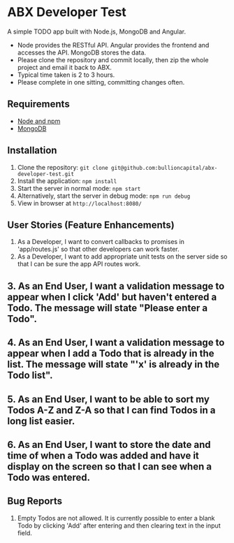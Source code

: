 # ABX Developer Test

A simple TODO app built with Node.js, MongoDB and Angular.

- Node provides the RESTful API. Angular provides the frontend and accesses the API. MongoDB stores the data.
- Please clone the repository and commit locally, then zip the whole project and email it back to ABX.
- Typical time taken is 2 to 3 hours.
- Please complete in one sitting, committing changes often.

## Requirements

- [Node and npm](http://nodejs.org)
- [MongoDB](https://docs.mongodb.org/manual/installation/)

## Installation

1. Clone the repository: `git clone git@github.com:bullioncapital/abx-developer-test.git`
2. Install the application: `npm install`
3. Start the server in normal mode: `npm start`
4. Alternatively, start the server in debug mode: `npm run debug`
5. View in browser at `http://localhost:8080/`

## User Stories (Feature Enhancements)

1. As a Developer, I want to convert callbacks to promises in 'app/routes.js' so that other developers can work faster.
2. As a Developer, I want to add appropriate unit tests on the server side so that I can be sure the app API routes work.
## 3. As an End User, I want a validation message to appear when I click 'Add' but haven't entered a Todo. The message will state "Please enter a Todo".
## 4. As an End User, I want a validation message to appear when I add a Todo that is already in the list. The message will state "'x' is already in the Todo list".
## 5. As an End User, I want to be able to sort my Todos A-Z and Z-A so that I can find Todos in a long list easier.
## 6. As an End User, I want to store the date and time of when a Todo was added and have it display on the screen so that I can see when a Todo was entered. 

## Bug Reports

1. Empty Todos are not allowed. It is currently possible to enter a blank Todo by clicking 'Add' after entering and then clearing text in the input field.
